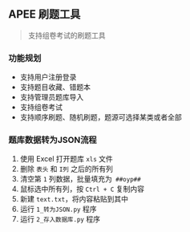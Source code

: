 ## APEE 刷题工具

> 支持组卷考试的刷题工具

### 功能规划

- 支持用户注册登录
- 支持题目收藏、错题本
- 支持管理员题库导入
- 支持组卷考试
- 支持顺序刷题、随机刷题，题源可选择某类或者全部

### 题库数据转为JSON流程

1. 使用 Excel 打开题库 `xls` 文件
2. 删除 `表头` 和 `I列` 之后的所有列
3. 清空第 `1` 列数据，批量填充为` ##oyp##`
4. 鼠标选中所有列，按 `Ctrl + C` 复制内容
5. 新建 `text.txt`，将内容粘贴到其中
6. 运行 `1_转为JSON.py` 程序
7. 运行 `2_存入数据库.py` 程序